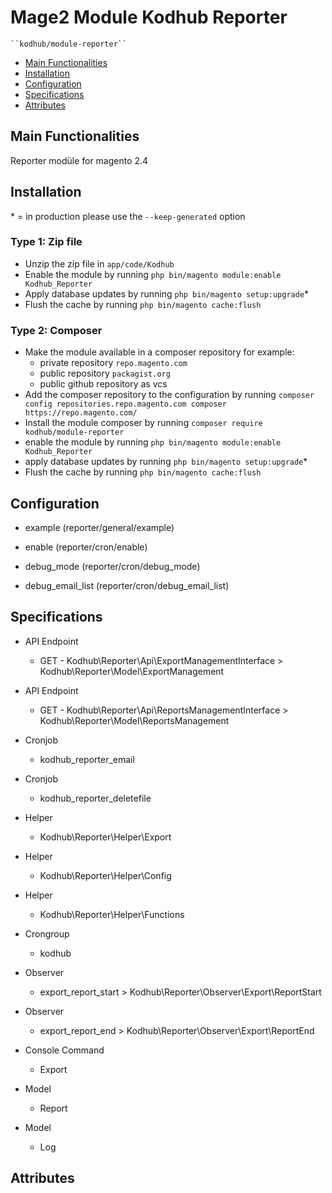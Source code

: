 # Mage2 Module Kodhub Reporter

    ``kodhub/module-reporter``

 - [Main Functionalities](#markdown-header-main-functionalities)
 - [Installation](#markdown-header-installation)
 - [Configuration](#markdown-header-configuration)
 - [Specifications](#markdown-header-specifications)
 - [Attributes](#markdown-header-attributes)


## Main Functionalities
Reporter modüle for magento 2.4

## Installation
\* = in production please use the `--keep-generated` option

### Type 1: Zip file

 - Unzip the zip file in `app/code/Kodhub`
 - Enable the module by running `php bin/magento module:enable Kodhub_Reporter`
 - Apply database updates by running `php bin/magento setup:upgrade`\*
 - Flush the cache by running `php bin/magento cache:flush`

### Type 2: Composer

 - Make the module available in a composer repository for example:
    - private repository `repo.magento.com`
    - public repository `packagist.org`
    - public github repository as vcs
 - Add the composer repository to the configuration by running `composer config repositories.repo.magento.com composer https://repo.magento.com/`
 - Install the module composer by running `composer require kodhub/module-reporter`
 - enable the module by running `php bin/magento module:enable Kodhub_Reporter`
 - apply database updates by running `php bin/magento setup:upgrade`\*
 - Flush the cache by running `php bin/magento cache:flush`


## Configuration

 - example (reporter/general/example)

 - enable (reporter/cron/enable)

 - debug_mode (reporter/cron/debug_mode)

 - debug_email_list (reporter/cron/debug_email_list)


## Specifications

 - API Endpoint
	- GET - Kodhub\Reporter\Api\ExportManagementInterface > Kodhub\Reporter\Model\ExportManagement

 - API Endpoint
	- GET - Kodhub\Reporter\Api\ReportsManagementInterface > Kodhub\Reporter\Model\ReportsManagement

 - Cronjob
	- kodhub_reporter_email

 - Cronjob
	- kodhub_reporter_deletefile

 - Helper
	- Kodhub\Reporter\Helper\Export

 - Helper
	- Kodhub\Reporter\Helper\Config

 - Helper
	- Kodhub\Reporter\Helper\Functions

 - Crongroup
	- kodhub

 - Observer
	- export_report_start > Kodhub\Reporter\Observer\Export\ReportStart

 - Observer
	- export_report_end > Kodhub\Reporter\Observer\Export\ReportEnd

 - Console Command
	- Export

 - Model
	- Report

 - Model
	- Log


## Attributes



